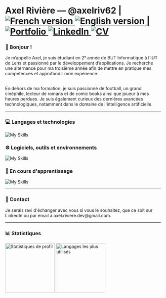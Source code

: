 <h1>
    Axel Rivière — @axelriv62 |
    <a href="README.md">
        <img src="https://img.shields.io/badge/README-FR-blue" alt="French version">
    </a>
    <a href="README-EN.md">
        <img src="https://img.shields.io/badge/README-EN-blue" alt="English version">
    </a>
    |
    <a href="https://axel-riviere.dev">
        <img src="https://img.shields.io/badge/Portfolio-1E2958?style=flat&logoColor=white" alt="Portfolio">
    </a>
    <a href="https://www.linkedin.com/in/axel-riviere-dev">
        <img src="https://img.shields.io/badge/LinkedIn-0077B5?style=flat&logo=linkedin&logoColor=white" alt="LinkedIn">
    </a>
    <a href="https://axel-riviere.dev/resume.pdf">
        <img src="https://img.shields.io/badge/CV-4A3D75?style=flat&logoColor=white" alt="CV">
    </a>
</h1>

<h3> 👋 Bonjour ! </h3>
Je m’appelle Axel, je suis étudiant en 2ᵉ année de BUT Informatique à l’IUT de Lens et passionné par le développement d’applications. Je recherche une alternance pour ma troisième année afin de mettre en pratique mes compétences et approfondir mon expérience.

<br>En dehors de ma formation, je suis passionné de football, un grand cinéphile, lecteur de romans et de comic books ainsi que joueur à mes heures perdues. Je suis également curieux des dernières avancées technologiques, notamment dans le domaine de l'intelligence artificielle.

<hr>

<h3> 💻 Langages et technologies</h3>

![My Skills](https://go-skill-icons.vercel.app/api/icons?i=ts,js,next,react,angular,java,py,php,laravel,html,css,tailwind,flask,postgresql,mysql,sqlite,plsql,bash,android,api,json&theme=dark)

<h3>⚙️ Logiciels, outils et environnements</h3>

![My Skills](https://go-skill-icons.vercel.app/api/icons?i=idea,pycharm,phpstorm,datagrip,webstorm,androidstudio,eclipse,vscode,linux,git,gitlab,github,docker,vercel,postman,selenium,figma,ps,xd&theme=dark)

<h3> 🚀 En cours d'apprentissage</h3>

![My Skills](https://go-skill-icons.vercel.app/api/icons?i=aws,dynamodb,lambda,apigateway,ses,cloudwatch&theme=dark)

<hr>

<h3> 🤝 Contact </h3>
Je serais ravi d'échanger avec vous si vous le souhaitez, que ce soit sur LinkedIn ou par email à axel.riviere.dev@gmail.com.

<hr>

<h3>📊 Statistiques</h3>

<img height="160px" src="https://github-readme-stats.vercel.app/api?username=axelriv62&theme=tokyonight&hide_border=true&show_icons=true&count_private=true&line_height=24" alt="Statistiques de profil"/> <img height="160px" src="https://github-readme-stats.vercel.app/api/top-langs/?username=axelriv62&theme=tokyonight&hide_border=true&card_width=380&layout=compact" alt="Langages les plus utilisés"/>
